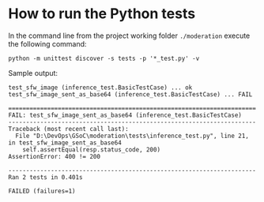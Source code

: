 # How to run the Python tests

In the command line from the project working folder ```./moderation``` execute the following command:

```
python -m unittest discover -s tests -p '*_test.py' -v
```

Sample output:
```
test_sfw_image (inference_test.BasicTestCase) ... ok
test_sfw_image_sent_as_base64 (inference_test.BasicTestCase) ... FAIL

======================================================================
FAIL: test_sfw_image_sent_as_base64 (inference_test.BasicTestCase)
----------------------------------------------------------------------
Traceback (most recent call last):
  File "D:\DevOps\GSoC\moderation\tests\inference_test.py", line 21, in test_sfw_image_sent_as_base64
    self.assertEqual(resp.status_code, 200)
AssertionError: 400 != 200

----------------------------------------------------------------------
Ran 2 tests in 0.401s

FAILED (failures=1)
```